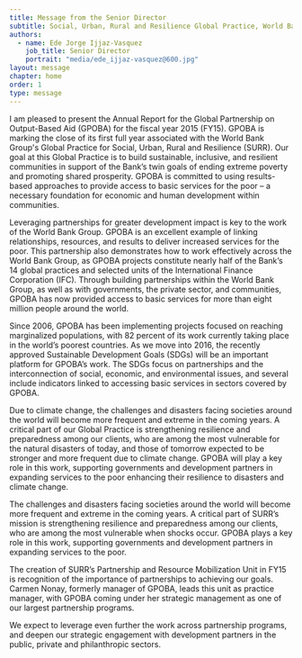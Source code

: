 ```yaml
---
title: Message from the Senior Director
subtitle: Social, Urban, Rural and Resilience Global Practice, World Bank Group
authors:
  - name: Ede Jorge Ijjaz-Vasquez
    job_title: Senior Director
    portrait: "media/ede_ijjaz-vasquez@600.jpg"
layout: message
chapter: home
order: 1
type: message
---
```


I am pleased to present the Annual Report for the Global Partnership on Output-Based Aid (GPOBA) for the fiscal year 2015 (FY15). GPOBA is marking the close of its first full year associated with the World Bank Group's Global Practice for Social, Urban, Rural and Resilience (SURR). Our goal at this Global Practice is to build sustainable, inclusive, and resilient communities in support of the Bank’s twin goals of ending extreme poverty and promoting shared prosperity. GPOBA is committed to using results-based approaches to provide access to basic services for the poor – a necessary foundation for economic and human development within communities.

Leveraging partnerships for greater development impact is key to the work of the World Bank Group. GPOBA is an excellent example of linking relationships, resources, and results to deliver increased services for the poor. This partnership also demonstrates how to work effectively across the World Bank Group, as GPOBA projects constitute nearly half of the Bank’s 14 global practices and selected units of the International Finance Corporation (IFC). Through building partnerships within the World Bank Group, as well as with governments, the private sector, and communities, GPOBA has now provided access to basic services for more than eight million people around the world.

Since 2006, GPOBA has been implementing projects focused on reaching marginalized populations, with 82 percent of its work currently taking place in the world’s poorest countries. As we move into 2016, the recently approved Sustainable Development Goals (SDGs) will be an important platform for GPOBA’s work. The SDGs focus on partnerships and the interconnection of social, economic, and environmental issues, and several include indicators linked to accessing basic services in sectors covered by GPOBA.

Due to climate change, the challenges and disasters facing societies around the world will become more frequent and extreme in the coming years. A critical part of our Global Practice is strengthening resilience and preparedness among our clients, who are among the most vulnerable for the natural disasters of today, and those of tomorrow expected to be stronger and more frequent due to climate change. GPOBA will play a key role in this work, supporting governments and development partners in expanding services to the poor enhancing their resilience to disasters and climate change.

The challenges and disasters facing societies around the world will become more frequent and extreme in the coming years. A critical part of SURR’s mission is strengthening resilience and preparedness among our clients, who are among the most vulnerable when shocks occur. GPOBA plays a key role in this work, supporting governments and development partners in expanding services to the poor.

The creation of SURR’s Partnership and Resource Mobilization Unit in FY15 is recognition of the importance of partnerships to achieving our goals. Carmen Nonay, formerly manager of GPOBA, leads this unit as practice manager, with GPOBA coming under her strategic management as one of our largest partnership programs.

We expect to leverage even further the work across partnership programs, and deepen our strategic engagement with development partners in the public, private and philanthropic sectors.
